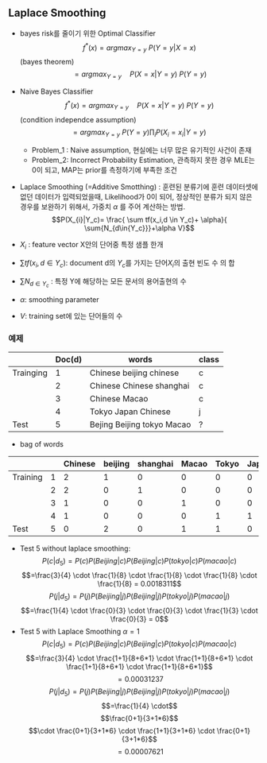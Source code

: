 ## Laplace Smoothing
-  bayes risk를 줄이기 위한 Optimal Classifier
	 $$f^{*}(x) = argmax_{Y=y} \ P(Y=y|X=x)$$
	 (bayes theorem)
	 $$= argmax_{Y=y} \quad P(X=x|Y=y) \ P(Y=y)$$
	 
 - Naive Bayes Classifier
  $$ f^{*}(x)=argmax_{Y=y} \quad P(X=x|Y=y) \ P(Y=y)$$
 (condition independce assumption)
 $$=argmax_{Y=y} \  P(Y=y)\prod _{i}P(X_{i}=x_{i}|Y=y) \ $$
	 - Problem_1 : Naive assumption, 현실에는 너무 많은 유기적인 사건이 존재
	 - Problem_2: Incorrect Probability Estimation, 관측하지 못한 경우 MLE는 0이 되고, MAP는 prior를 측정하기에 부족한 조건  

- Laplace Smoothing (=Additive Smotthing)
	:  훈련된 분류기에 훈련 데이터셋에 없던 데이터가 입력되었을때, Likelihood가 0이 되어, 정상적인 분류가 되지 않은 경우를 보완하기 위해서, 가중치 $\alpha$  를 주어 계산하는 방법.
	$$P(X_{i}|Y_c)= \frac{ \sum tf(x_i,d \in Y_c)+ \alpha}{ \sum{N_{d\in{Y_c}}}+\alpha V}$$
- $X_i$ : feature vector X안의 단어중 특정 샘플 한개
- $\sum tf({x_i,d \in Y_c})$: document d의 $Y_c$를 가지는 단어$X_i$의 출현 빈도 수 의 합
- $\sum{N_{d \in Y_c}}$ : 특정 Y에 해당하는 모든 문서의 용어출현의 수
- $\alpha$: smoothing parameter 
-  $V$: training set에 있는 단어들의 수

### 예제

|           | Doc(d) | words                               | class |
| --------- | ------ | ----------------------------------- | ----- |
| Trainging | 1      | Chinese beijing chinese             | c     |
|           | 2      | Chinese Chinese shanghai            | c     |
|           | 3      | Chinese Macao                       | c     |
|           | 4      | Tokyo Japan Chinese                 | j     |
| Test      | 5      | Bejing Beijing tokyo Macao          | ?     |

      
- bag of words

|          |     | Chinese | beijing | shanghai | Macao | Tokyo | Japan | Class |
| -------- | --- | ------- | ------- | -------- | ----- | ----- | ----- | ----- |
| Training | 1   | 2       | 1       | 0        | 0     | 0     | 0     | c     |
|          | 2   | 2       | 0       | 1        | 0     | 0     | 0     | c     |
|          | 3   | 1       | 0       | 0        | 1     | 0     | 0     | c     |
|          | 4   | 1       | 0       | 0        | 0     | 1     | 1     | j     |
| Test     | 5   | 0       | 2       | 0        | 1     | 1     | 0     | ?     |


- Test 5 without laplace smoothing:
$$P(c|d_5)=P(c)P(Beijing|c)P(Beijing|c)P(tokyo|c)P(macao|c)$$
$$=\frac{3}{4} \cdot \frac{1}{8} \cdot \frac{1}{8} \cdot \frac{1}{8} \cdot \frac{1}{8} = 0.0018311$$
$$P(j|d_5)=P(j)P(Beijing|j)P(Beijing|j)P(tokyo|j)P(macao|j)$$
$$=\frac{1}{4} \cdot \frac{0}{3} \cdot \frac{0}{3} \cdot \frac{1}{3} \cdot \frac{0}{3} = 0$$
- Test 5 with Laplace Smoothing $\alpha =1$
$$P(c|d_5)=P(c)P(Beijing|c)P(Beijing|c)P(tokyo|c)P(macao|c)$$
$$=\frac{3}{4} \cdot \frac{1+1}{8+6*1} \cdot \frac{1+1}{8+6*1} \cdot \frac{1+1}{8+6*1} \cdot \frac{1+1}{8+6*1}$$
$$= 0.00031237$$
$$P(j|d_5)=P(j)P(Beijing|j)P(Beijing|j)P(tokyo|j)P(macao|j)$$
$$=\frac{1}{4} \cdot$$
$$\frac{0+1}{3+1*6}$$
$$\cdot \frac{0+1}{3+1*6} \cdot \frac{1+1}{3+1*6} \cdot \frac{0+1}{3+1*6}$$
$$= 0.00007621$$
